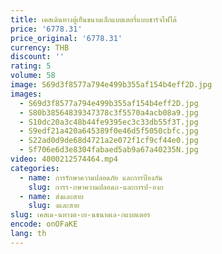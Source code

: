 ```yaml
---
title: เคสเดินทางตู้เย็นขนาดเล็กแบตเตอรี่แบบชาร์จไฟได้
price: '6778.31'
price_original: '6778.31'
currency: THB
discount: ''
rating: 5
volume: 58
image: S69d3f8577a794e499b355af154b4eff2D.jpg
images:
  - S69d3f8577a794e499b355af154b4eff2D.jpg
  - S80b38564839347378c3f5570a4acb08a9.jpg
  - S10dc20a3c48b44fe9395ec3c33db55f3T.jpg
  - S9edf21a420a645389f0e46d5f5050cbfc.jpg
  - S22ad0d9de68d4721a2e072f1cf9cf44e0.jpg
  - Sf706e6d3e8304fabaed5ab9a67a40235N.jpg
video: 4000212574464.mp4
categories:
  - name: การรักษาความปลอดภัย และการป้องกัน
    slug: การร-กษาความปลอดภ-และการป-องก
  - name: ส่งและสาย
    slug: งและสาย
slug: เคสเด-นทางต-เย-นขนาดเล-กแบตเตอร
encode: onOFaKE
lang: th
---
```

  